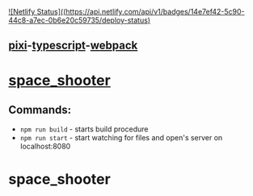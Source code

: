 [![Netlify Status]((https://api.netlify.com/api/v1/badges/14e7ef42-5c90-44c8-a7ec-0b6e20c59735/deploy-status)](https://645949afb461781a6b4cfa45--lucent-palmier-834504.netlify.app/)

## [pixi](https://pixijs.com/)-[typescript](https://www.typescriptlang.org/)-[webpack](https://webpack.js.org/)

# [space_shooter](https://645949afb461781a6b4cfa45--lucent-palmier-834504.netlify.app/)

## Commands:

-   `npm run build` - starts build procedure
-   `npm run start` - start watching for files and open's server on localhost:8080


# space_shooter
